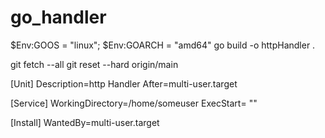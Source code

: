 # go_handler
$Env:GOOS = "linux"; $Env:GOARCH = "amd64"
go build -o httpHandler .


git fetch --all
git reset --hard origin/main

[Unit]
Description=http Handler
After=multi-user.target

[Service]
WorkingDirectory=/home/someuser
ExecStart= ""

[Install]
WantedBy=multi-user.target